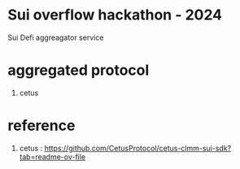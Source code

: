 # Sui overflow hackathon - 2024

Sui Defi aggreagator service

# aggregated protocol

1. cetus

# reference

1. cetus : https://github.com/CetusProtocol/cetus-clmm-sui-sdk?tab=readme-ov-file
